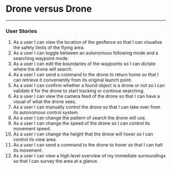 # Drone versus Drone
---

### User Stories
1. As a user I can view the location of the geofence so that I can visualise the safety limits of the flying area.
2. As a user I can toggle between an autonomous following mode and a searching waypoint mode.
3. As a user I can edit the boundaries of the waypoints so I can dictate where the drone will search.
4. As a user I can send a command to the drone to return home so that I can retrieve it conveniently from its original launch point.
6. As a user I can confirm whether a found object is a drone or not so I can validate it for the drone to start tracking or continue searching.
7. As a user I can view the camera feed of the drone so that I can have a visual of what the drone sees.
8. As a user I can manually control the drone so that I can take over from its autonomous control system.
9. As a user I can change the pattern of search the drone will use.
10. As a user I can change the speed of the drone so I can control its movement speed.
11. As a user I can change the height that the drone will hover so I can control its view area.
12. As a user I can send a command to the drone to hover so that I can halt its movement.
13. As a user I can view a high level overview of my immediate surroundings so that I can survey the area at a glance.
